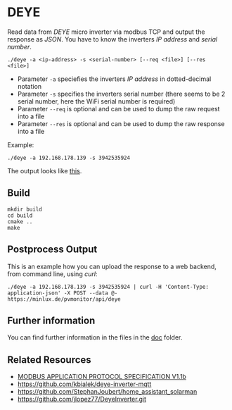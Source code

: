 # DEYE

Read data from *DEYE* micro inverter via modbus TCP and output the response as *JSON*.
You have to know the inverters *IP address* and *serial number*. 

```
./deye -a <ip-address> -s <serial-number> [--req <file>] [--res <file>]
```

- Parameter `-a` speciefies the inverters *IP address* in dotted-decimal notation
- Parameter `-s` specifies the inverters serial number (there seems to be 2 serial number, here the WiFi serial number is required)
- Parameter `--req` is optional and can be used to dump the raw request into a file
- Parameter `--res` is optional and can be used to dump the raw response into a file

Example:

```
./deye -a 192.168.178.139 -s 3942535924
```

The output looks like [this](doc/out.json).

## Build

```
mkdir build
cd build
cmake ..
make
```


## Postprocess Output

This is an example how you can upload the response to a web backend, from command line, using *curl*:
```
./deye -a 192.168.178.139 -s 3942535924 | curl -H 'Content-Type: application-json' -X POST --data @- https://minlux.de/pvmonitor/api/deye
```



## Further information

You can find further information in the files in the [doc](doc) folder.

## Related Resources

- [MODBUS APPLICATION PROTOCOL SPECIFICATION V1.1b](https://www.modbus.org/docs/Modbus_Application_Protocol_V1_1b.pdf)
- https://github.com/kbialek/deye-inverter-mqtt
- https://github.com/StephanJoubert/home_assistant_solarman
- https://github.com/jlopez77/DeyeInverter.git
